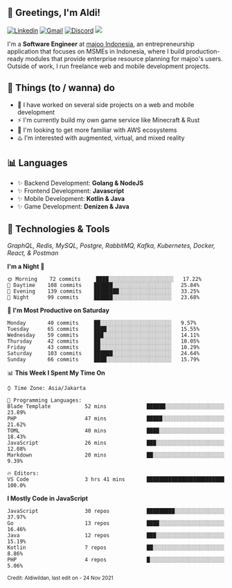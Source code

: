 <!-- Greetings -->
## 👋 Greetings, I'm Aldi!

<!-- Social Media -->
[![Linkedin](https://img.shields.io/badge/-aldiwildan-blue?style=flat&logo=Linkedin&logoColor=white)](https://www.linkedin.com/in/aldiwildan/)
[![Gmail](https://img.shields.io/badge/-aldiwild77@gmail.com-c14438?style=flat&logo=Gmail&logoColor=white)](mailto:aldiwild77@gmail.com)
[![Discord](https://img.shields.io/badge/-Chroma-5663F7?style=flat&logo=Discord&logoColor=white)](https://discord.gg/BUxraQ8)
![](https://komarev.com/ghpvc/?username=aldiwildan77&label=Visitor&color=2bbc8a)

<!-- Introduction -->
I'm a **Software Engineer** at [majoo Indonesia](https://majoo.id), an entrepreneurship application that focuses on MSMEs in Indonesia, where I build production-ready modules that provide enterprise resource planning for majoo's users. Outside of work, I run freelance web and mobile development projects.

## 📃 Things (to / wanna) do
- 🐝 I have worked on several side projects on a web and mobile development
- ⚡ I'm currently build my own game service like Minecraft & Rust
- 🌱 I'm looking to get more familiar with AWS ecosystems
- ♨️ I'm interested with augmented, virtual, and mixed reality

## 📊 Languages
- ✨ Backend Development: **Golang & NodeJS**
- ✨ Frontend Development: **Javascript**
- ✨ Mobile Development: **Kotlin & Java**
- ✨ Game Development: **Denizen & Java**

## 🔧 Technologies & Tools
*GraphQL, Redis, MySQL, Postgre, RabbitMQ, Kafka, Kubernetes, Docker, React, & Postman*

<!--START_SECTION:waka-->
**I'm a Night 🦉** 

```text
🌞 Morning    72 commits     ████░░░░░░░░░░░░░░░░░░░░░   17.22% 
🌆 Daytime    108 commits    ██████░░░░░░░░░░░░░░░░░░░   25.84% 
🌃 Evening    139 commits    ████████░░░░░░░░░░░░░░░░░   33.25% 
🌙 Night      99 commits     ██████░░░░░░░░░░░░░░░░░░░   23.68%

```
📅 **I'm Most Productive on Saturday** 

```text
Monday       40 commits     ██░░░░░░░░░░░░░░░░░░░░░░░   9.57% 
Tuesday      65 commits     ████░░░░░░░░░░░░░░░░░░░░░   15.55% 
Wednesday    59 commits     ███░░░░░░░░░░░░░░░░░░░░░░   14.11% 
Thursday     42 commits     ██░░░░░░░░░░░░░░░░░░░░░░░   10.05% 
Friday       43 commits     ██░░░░░░░░░░░░░░░░░░░░░░░   10.29% 
Saturday     103 commits    ██████░░░░░░░░░░░░░░░░░░░   24.64% 
Sunday       66 commits     ████░░░░░░░░░░░░░░░░░░░░░   15.79%

```


📊 **This Week I Spent My Time On** 

```text
⌚︎ Time Zone: Asia/Jakarta

💬 Programming Languages: 
Blade Template           52 mins             ██████░░░░░░░░░░░░░░░░░░░   23.89% 
PHP                      47 mins             █████░░░░░░░░░░░░░░░░░░░░   21.62% 
TOML                     40 mins             ████░░░░░░░░░░░░░░░░░░░░░   18.43% 
JavaScript               26 mins             ███░░░░░░░░░░░░░░░░░░░░░░   12.08% 
Markdown                 20 mins             ██░░░░░░░░░░░░░░░░░░░░░░░   9.39%

🔥 Editors: 
VS Code                  3 hrs 41 mins       █████████████████████████   100.0%

```

**I Mostly Code in JavaScript** 

```text
JavaScript               30 repos            █████████░░░░░░░░░░░░░░░░   37.97% 
Go                       13 repos            ████░░░░░░░░░░░░░░░░░░░░░   16.46% 
Java                     12 repos            ███░░░░░░░░░░░░░░░░░░░░░░   15.19% 
Kotlin                   7 repos             ██░░░░░░░░░░░░░░░░░░░░░░░   8.86% 
PHP                      4 repos             █░░░░░░░░░░░░░░░░░░░░░░░░   5.06%

```



<!--END_SECTION:waka-->

<sub>Credit: Aldiwildan, last edit on - 24 Nov 2021</sub>
